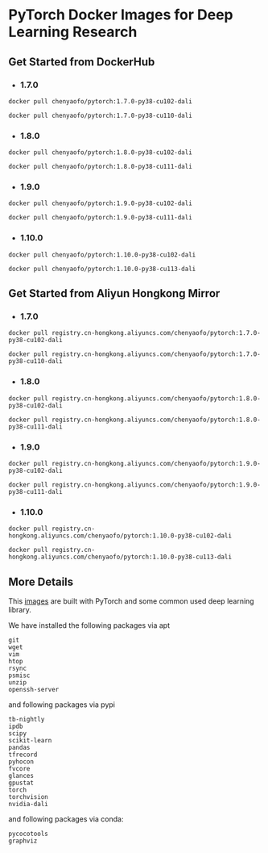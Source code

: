# PyTorch Docker Images for Deep Learning Research


## Get Started from DockerHub

 - ### 1.7.0

```
docker pull chenyaofo/pytorch:1.7.0-py38-cu102-dali
```

```
docker pull chenyaofo/pytorch:1.7.0-py38-cu110-dali
```

 - ### 1.8.0

```
docker pull chenyaofo/pytorch:1.8.0-py38-cu102-dali
```

```
docker pull chenyaofo/pytorch:1.8.0-py38-cu111-dali
```

 - ### 1.9.0

```
docker pull chenyaofo/pytorch:1.9.0-py38-cu102-dali
```

```
docker pull chenyaofo/pytorch:1.9.0-py38-cu111-dali
```

 - ### 1.10.0

```
docker pull chenyaofo/pytorch:1.10.0-py38-cu102-dali
```

```
docker pull chenyaofo/pytorch:1.10.0-py38-cu113-dali
```

## Get Started from Aliyun Hongkong Mirror

 - ### 1.7.0

```
docker pull registry.cn-hongkong.aliyuncs.com/chenyaofo/pytorch:1.7.0-py38-cu102-dali
```

```
docker pull registry.cn-hongkong.aliyuncs.com/chenyaofo/pytorch:1.7.0-py38-cu110-dali
```

 - ### 1.8.0

```
docker pull registry.cn-hongkong.aliyuncs.com/chenyaofo/pytorch:1.8.0-py38-cu102-dali
```

```
docker pull registry.cn-hongkong.aliyuncs.com/chenyaofo/pytorch:1.8.0-py38-cu111-dali
```

 - ### 1.9.0

```
docker pull registry.cn-hongkong.aliyuncs.com/chenyaofo/pytorch:1.9.0-py38-cu102-dali
```

```
docker pull registry.cn-hongkong.aliyuncs.com/chenyaofo/pytorch:1.9.0-py38-cu111-dali
```

 - ### 1.10.0

```
docker pull registry.cn-hongkong.aliyuncs.com/chenyaofo/pytorch:1.10.0-py38-cu102-dali
```

```
docker pull registry.cn-hongkong.aliyuncs.com/chenyaofo/pytorch:1.10.0-py38-cu113-dali
```

## More Details

This [images](https://hub.docker.com/r/chenyaofo/pytorch) are built with PyTorch and some common used deep learning library.

We have installed the following packages via apt
```
git
wget
vim
htop
rsync
psmisc
unzip
openssh-server
```

and following packages via pypi
```
tb-nightly
ipdb
scipy
scikit-learn
pandas
tfrecord
pyhocon
fvcore
glances
gpustat
torch
torchvision
nvidia-dali
```

and following packages via conda:
```
pycocotools
graphviz
```